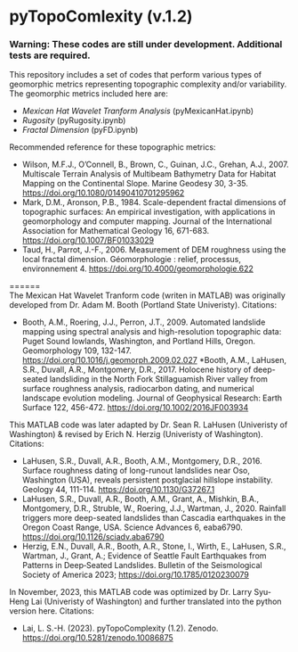 # pyTopoComlexity (v.1.2)

### Warning: These codes are still under development. Additional tests are required.

This repository includes a set of codes that perform various types of geomorphic metrics representing topographic complexity and/or variability. The geomorphic metrics included here are:  
* _Mexican Hat Wavelet Tranform Analysis_ (pyMexicanHat.ipynb)
* _Rugosity_ (pyRugosity.ipynb)
* _Fractal Dimension_ (pyFD.ipynb)


Recommended reference for these topographic metrics:  
  * Wilson, M.F.J., O’Connell, B., Brown, C., Guinan, J.C., Grehan, A.J., 2007. Multiscale Terrain Analysis of Multibeam Bathymetry Data for Habitat Mapping on the Continental Slope. Marine Geodesy 30, 3-35. https://doi.org/10.1080/01490410701295962
  * Mark, D.M., Aronson, P.B., 1984. Scale-dependent fractal dimensions of topographic surfaces: An empirical investigation, with applications in geomorphology and computer mapping. Journal of the International Association for Mathematical Geology 16, 671-683. https://doi.org/10.1007/BF01033029
  * Taud, H., Parrot, J.-F., 2006. Measurement of DEM roughness using the local fractal dimension. Géomorphologie : relief, processus, environnement 4. https://doi.org/10.4000/geomorphologie.622
    
======   
The Mexican Hat Wavelet Tranform code (writen in MATLAB) was originally developed from Dr. Adam M. Booth (Portland State Univeristy). Citations:
  * Booth, A.M., Roering, J.J., Perron, J.T., 2009. Automated landslide mapping using spectral analysis and high-resolution topographic data: Puget Sound lowlands, Washington, and Portland Hills, Oregon.     Geomorphology 109, 132-147. https://doi.org/10.1016/j.geomorph.2009.02.027
  *Booth, A.M., LaHusen, S.R., Duvall, A.R., Montgomery, D.R., 2017. Holocene history of deep-seated landsliding in the North Fork Stillaguamish River valley from surface roughness analysis, radiocarbon dating, and numerical landscape evolution modeling. Journal of Geophysical Research: Earth Surface 122, 456-472. https://doi.org/10.1002/2016JF003934

This MATLAB code was later adapted by Dr. Sean R. LaHusen (Univeristy of Washington) & revised by Erich N. Herzig (Univeristy of Washington).  Citations:
  * LaHusen, S.R., Duvall, A.R., Booth, A.M., Montgomery, D.R., 2016. Surface roughness dating of long-runout landslides near Oso, Washington (USA), reveals persistent postglacial hillslope instability. Geology 44, 111-114. https://doi.org/10.1130/G37267.1
  * LaHusen, S.R., Duvall, A.R., Booth, A.M., Grant, A., Mishkin, B.A., Montgomery, D.R., Struble, W., Roering, J.J., Wartman, J., 2020. Rainfall triggers more deep-seated landslides than Cascadia earthquakes in the Oregon Coast Range, USA. Science Advances 6, eaba6790. https://doi.org/10.1126/sciadv.aba6790
  * Herzig, E.N., Duvall, A.R., Booth, A.R., Stone, I., Wirth, E., LaHusen, S.R., Wartman, J., Grant, A.; Evidence of Seattle Fault Earthquakes from Patterns in Deep‐Seated Landslides. Bulletin of the Seismological Society of America 2023; https://doi.org/10.1785/0120230079

In November, 2023, this MATLAB code was optimized by Dr. Larry Syu-Heng Lai (Univeristy of Washington) and further translated into the python version here. Citations:
 * Lai, L. S.-H. (2023). pyTopoComplexity (1.2). Zenodo. https://doi.org/10.5281/zenodo.10086875
